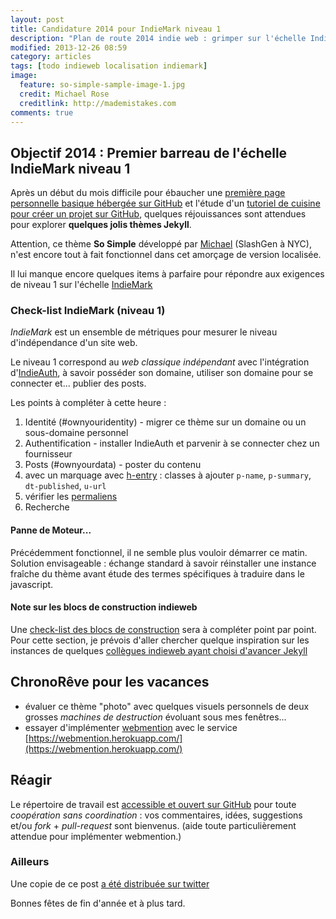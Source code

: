 ```yaml
---
layout: post
title: Candidature 2014 pour IndieMark niveau 1
description: "Plan de route 2014 indie web : grimper sur l'échelle IndieMark"
modified: 2013-12-26 08:59
category: articles
tags: [todo indieweb localisation indiemark]
image:
  feature: so-simple-sample-image-1.jpg
  credit: Michael Rose
  creditlink: http://mademistakes.com
comments: true  
---
```


## Objectif 2014 : Premier barreau de l'échelle IndieMark niveau 1 

Après un début du mois difficile pour ébaucher une [première page personnelle basique hébergée sur GitHub](http://cyberhippie.fr/news/2013/12/03/premier-pas-sur-jekyll/) et l'étude d'un [tutoriel de cuisine pour créer un projet sur GitHub](http://cyberhippie.fr/news/2013/12/21/demarrer-avec-pages-github/), 
quelques réjouissances sont attendues pour explorer **quelques jolis thèmes Jekyll**. 

Attention, ce thème **So Simple** développé par <span class="h-card">[Michael](http://mademistakes.com/about/)</span> (SlashGen à NYC), n'est encore tout à fait fonctionnel dans cet amorçage de version localisée. 


Il lui manque encore quelques items à parfaire pour répondre aux exigences de niveau 1 sur l'échelle [IndieMark](https://indiewebcamp.com/IndieMark#Level_1)


### Check-list IndieMark (niveau 1)

<dfn>IndieMark</dfn> est un ensemble de métriques pour mesurer le niveau d'indépendance d'un site web. 
 
Le niveau 1 correspond au *web classique indépendant* avec l'intégration d'[IndieAuth](http://indieauth.com), à savoir posséder son domaine, utiliser son domaine pour se connecter et... publier des posts. 

Les points à compléter à cette heure : 

1. Identité (#ownyouridentity) - migrer ce thème sur un domaine ou un sous-domaine personnel
2. Authentification - installer IndieAuth et parvenir à se connecter chez un fournisseur
3. Posts (#ownyourdata) - poster du contenu  
  3. avec un marquage avec [h-entry](https://indiewebcamp.com/h-entry-fr) : classes à ajouter `p-name`, `p-summary`, `dt-published`, `u-url`
  3. vérifier les [permaliens](https://indiewebcamp.com/permalinks) 
4. Recherche  

#### Panne de Moteur... 

Précédemment fonctionnel, il ne semble plus vouloir démarrer ce matin. 
Solution envisageable : échange standard à savoir réinstaller une instance fraîche du thème avant étude des termes spécifiques à traduire dans le javascript.


#### Note sur les blocs de construction indieweb

Une [check-list des blocs de construction](http://indiewebcamp.com/building-blocks-fr) sera à compléter point par point. 
Pour cette section, je prévois d'aller chercher quelque inspiration sur les instances de quelques [collègues indieweb ayant choisi d'avancer Jekyll](http://indiewebcamp.com/Jekyll) 


## ChronoRêve pour les vacances 

* évaluer ce thème "photo" avec quelques visuels personnels de deux grosses *machines de destruction* évoluant sous mes fenêtres...
* essayer d'implémenter [webmention](http://indiewebcamp.com/webmention) avec le service [https://webmention.herokuapp.com/](https://webmention.herokuapp.com/)


## Réagir 

Le répertoire de travail est [accessible et ouvert sur GitHub](https://github.com/ChristopheDucamp/so-simple-theme-fr) pour toute *coopération sans coordination* : vos commentaires, idées, suggestions et/ou *fork* + *pull-request* sont bienvenus. (aide toute particulièrement attendue pour implémenter webmention.) 
 
### Ailleurs 

Une copie de ce post <span class="u-syndication">[a été distribuée sur twitter](https://twitter.com/xtof_fr/status/415266536840904704)</span>

Bonnes fêtes de fin d'année et à plus tard.


